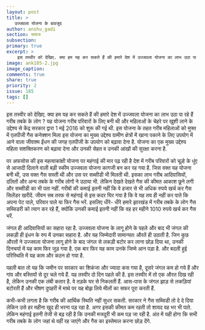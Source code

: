 ```yaml
---
layout: post
title: >
   उज्जवला योजना के बावजूद
author: anshu_gadi
section: समाज
subsection:
primary: true
excerpt: >
    इस तस्वीर को देखिए. क्या हम यह कर सकते हैं की हमारे देश में उज्जवला योजना का लाभ उठा पा रहे हैं गरीब तबके के लोग ? यह योजना गरीब परिवारों के लिए बनी थी और महिलाओं के चेहरे पर खुशी लाने के उद्देश्य से केंद्र सरकार द्वारा 1 मई 2016 को शुरू की गई थी.
image: ank185-2.jpg
image_caption: 
comments: true
share: true
priority: 2
issue: 185
tags: []
---
```


इस तस्वीर को देखिए. क्या हम यह कर सकते हैं की हमारे देश में उज्जवला योजना का लाभ उठा पा रहे हैं गरीब तबके के लोग ? यह योजना गरीब परिवारों के लिए बनी थी और महिलाओं के चेहरे पर खुशी लाने के उद्देश्य से केंद्र सरकार द्वारा 1 मई 2016 को शुरू की गई थी. इस योजना के तहत गरीब महिलाओं को मुफ्त में एलपीजी गैस कनेक्शन मिला इस योजना का मुख्य उद्देश्य ग्रामीण क्षेत्रों में खाना पकाने के लिए उपयोग में आने वाला जीवाश्म ईंधन की जगह एलपीजी के उपयोग को बढ़ावा देना है. योजना का एक मुख्य उद्देश्य महिला सशक्तिकरण को बढ़ावा देना और उनकी सेहत व उनकी आंखों की सुरक्षा करना है.

पर अफसोस की इस महत्वाकांक्षी योजना पर महंगाई की मार पढ़ रही है देश में गरीब परिवारों को चूल्हे के धुंए से आजादी दिलाने वाली बड़ी स्कीम उज्जवला योजना कागजी बन कर रह गया है. जिस वक्त यह योजना बनी थी, उस वक्त गैस सस्ती थी और उस पर सब्सीडी भी मिलती थी. इसका लाभ गरीब आदिवासियों, दलितों और अन्य तबके के गरीब लोगों ने उठाया भी. लेकिन देखते देखते गैस की कीमत आकाश छूने लगी और सब्सीडी का भी पता नहीं. गरीबों की कमाई इतनी नहीं कि वे हजार से भी अधिक रुपये खर्च कर गैस सिलेंडर खरीदें. जीवन सब तरफ से महंगाई से इस कदर घिर गया है कि वे यह तय ही नहीं कर पाते कि अपना पेट पाले, परिवार पाले या फिर गैस भरें. इसलिए धीरे- धीरे हमारे झारखंड में गरीब तबके के लोग गैस सब्सिडरी को त्याग कर रहे हैं, क्योंकि उनकी कमाई इतनी नहीं कि वह हर महीने 1010 रुपये खर्च कर गैस भरें.

जंगल ही आदिवासियों का सहारा रहा है. उज्जवला योजना के लागू होने के पहले और बाद भी जंगल की लकड़ी ही इंधन के रुप में उनका सहारा है. और यह जिम्मेदारी सामान्यतः औरतें ही उठाती है. जिन कुछ औरतों ने उज्जवला योजना लागू होने के बाद जंगल से लकड़ी बटोर कर लाना छोड़ दिया था, उनकी दिनचर्या में यह काम फिर जुड़ गया है. एक बार फिर यह काम उनके जिम्मे आन पड़ा है. और बदली हुई परिस्थिति में यह काम और कठन हो गया है.

पहली बात तो यह कि जमीन पर सरकार का शिकंजा और ज्यादा कस गया है, दूसरे जंगल कम हो गये हैं और गांव और बस्तियों से दूर चले गये हैं. यह तस्वीर दो दिन पहले की है. इस तस्वीर में तो एक औरत दिख रही है, लेकिन उनकी एक लंबी कतार है. वे तड़के घर से निकलती हैं. आस-पास के जंगल झाड़ से लकड़ियां बटोरती हैं और भीषण दुपहरी में माथे पर यह बोझ लिये मीलों का सफर पूरा करती हैं.

कभी-कभी लगता है कि गरीब की आर्थिक स्थिति नहीं सुधर सकती. सरकार ने गैस सब्सिडी तो दे दे दिया लेकिन उसे हर महीना खुद ही भरना पड़ रहा है. अगर इसकी कीमत कम रहती तो शायद वह भर भी पाते. लेकिन महंगाई इतनी तेजी से बढ़ रही है कि उनकी मजदूरी भी कम पड़ जा रही है. अंत में यही होगा कि सभी गरीब तबके के लोग जहां थे वहीं रह जाएंगे और गैस का इस्तेमाल करना छोड़ देंगे. 